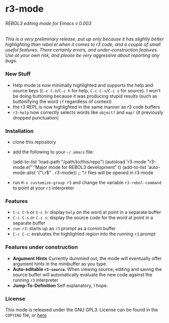 # r3-mode
###### REBOL3 editing mode for Emacs v 0.003

*This is a very preliminary release, put up only because it has slightly better highlighting than rebol.el when it comes to r3 code, and a couple of small useful features. There certainly errors, and under-construction features. Use at your own risk, and please be very aggressive about reporting any bugs.*

### New Stuff

- Help mode is now minimally highlighted and supports the help and source keys (`C-c C-h`/`C-c h` for help, `C-c C-s`/`C-c s` for source). I won't be doing buttoning because it was producing stupid results (such as buttonifying the word `if` regardless of context)
- the r3 REPL is now highlighted in the same manner as r3 code buffers
- `r3-help` now correctly selects words like `object?` and `map!` (it previously dropped punctuation)

### Installation

- clone this repository
- add the following to your `~/.emacs` file:


    (add-to-list 'load-path "/path/to/this/repo")
    (autoload 'r3-mode "r3-mode.el" "Major mode for REBOL3 development" t)
    (add-to-list 'auto-mode-alist '("\\.r$" . r3-mode)) ;; *.r files will be opened in r3-mode


- run `M-x customize-group r3` and change the variable `r3-rebol-command` to point at your `r3` interpreter

### Features

- `C-c C-h` or `C-c h`: display `help` on the word at point in a separate buffer
- `C-c C-s` or `C-c s`: display the source code for the word at point in a separate buffer
- `run-r3`: starts up an `r3` prompt as a comint buffer
- `C-c C-c`: evaluates the highlighted region into the running `r3` prompt

### Features under construction

- **Argument Hints** Currently dummied out; the mode will eventually offer argument hints in the minibuffer as you type.
- **Auto-editable `r3-source`**. When viewing source, editing and saving the source buffer will automatically evaluate the new code against the running `r3` interpreter
- **Jump-To-Definition** Self explanatory, I hope.

### License

This mode is released under the GNU GPL3. License can be found in the `COPYING` file, or [here](http://www.gnu.org/licenses/gpl-3.0.html)
